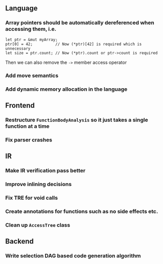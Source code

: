 ## Language

### Array pointers should be automatically dereferenced when accessing them, i.e.
```
let ptr = &mut myArray;
ptr[0] = 42;          // Now (*ptr)[42] is required which is unnecessary 
let size = ptr.count; // Now (*ptr).count or ptr->count is required
```
Then we can also remove the `->` member access operator

### Add move semantics

### Add dynamic memory allocation in the language 

## Frontend

### Restructure `FunctionBodyAnalysis` so it just takes a single function at a time

### Fix parser crashes

## IR

### Make IR verification pass better  
### Improve inlining decisions
### Fix TRE for void calls
### Create annotations for functions such as no side effects etc.
### Clean up `AccessTree` class

## Backend

### Write selection DAG based code generation algorithm
